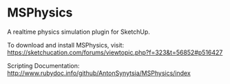# MSPhysics
A realtime physics simulation plugin for SketchUp.

To download and install MSPhysics, visit: https://sketchucation.com/forums/viewtopic.php?f=323&t=56852#p516427

Scripting Documentation: http://www.rubydoc.info/github/AntonSynytsia/MSPhysics/index
